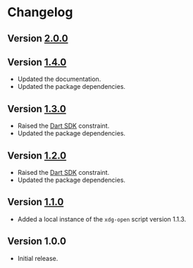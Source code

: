 # Changelog

## Version [2.0.0](https://git.belin.io/cedx/open.dart/compare/v1.4.0...v2.0.0)

## Version [1.4.0](https://git.belin.io/cedx/open.dart/compare/v1.3.0...v1.4.0)
- Updated the documentation.
- Updated the package dependencies.

## Version [1.3.0](https://git.belin.io/cedx/open.dart/compare/v1.2.0...v1.3.0)
- Raised the [Dart SDK](https://dart.dev/tools/sdk) constraint.
- Updated the package dependencies.

## Version [1.2.0](https://git.belin.io/cedx/open.dart/compare/v1.1.0...v1.2.0)
- Raised the [Dart SDK](https://dart.dev/tools/sdk) constraint.
- Updated the package dependencies.

## Version [1.1.0](https://git.belin.io/cedx/open.dart/compare/v1.0.0...v1.1.0)
- Added a local instance of the `xdg-open` script version 1.1.3.

## Version 1.0.0
- Initial release.

